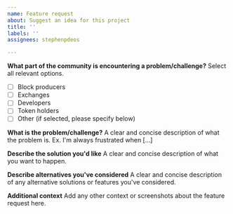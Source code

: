 ```yaml
---
name: Feature request
about: Suggest an idea for this project
title: ''
labels: ''
assignees: stephenpdeos

---
```


**What part of the community is encountering a problem/challenge?**
Select all relevant options.
- [ ] Block producers
- [ ] Exchanges
- [ ] Developers
- [ ] Token holders
- [ ] Other (if selected, please specify below)

**What is the problem/challenge?**
A clear and concise description of what the problem is. Ex. I'm always frustrated when [...]

**Describe the solution you'd like**
A clear and concise description of what you want to happen.

**Describe alternatives you've considered**
A clear and concise description of any alternative solutions or features you've considered.

**Additional context**
Add any other context or screenshots about the feature request here.
